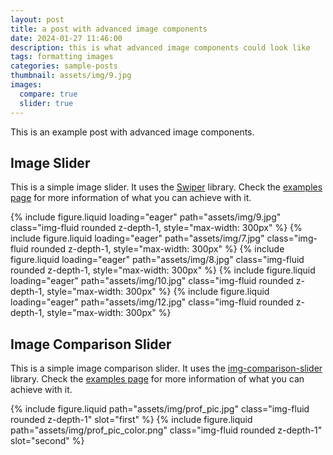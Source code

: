 ```yaml
---
layout: post
title: a post with advanced image components
date: 2024-01-27 11:46:00
description: this is what advanced image components could look like
tags: formatting images
categories: sample-posts
thumbnail: assets/img/9.jpg
images:
  compare: true
  slider: true
---
```


This is an example post with advanced image components.

## Image Slider

This is a simple image slider. It uses the [Swiper](https://swiperjs.com/) library. Check the [examples page](https://swiperjs.com/demos) for more information of what you can achieve with it.

<swiper-container keyboard="true" navigation="true" pagination="true" pagination-clickable="true" pagination-dynamic-bullets="true" rewind="true">
  <swiper-slide>{% include figure.liquid loading="eager" path="assets/img/9.jpg" class="img-fluid rounded z-depth-1, style="max-width: 300px" %}</swiper-slide>
  <swiper-slide>{% include figure.liquid loading="eager" path="assets/img/7.jpg" class="img-fluid rounded z-depth-1, style="max-width: 300px" %}</swiper-slide>
  <swiper-slide>{% include figure.liquid loading="eager" path="assets/img/8.jpg" class="img-fluid rounded z-depth-1, style="max-width: 300px" %}</swiper-slide>
  <swiper-slide>{% include figure.liquid loading="eager" path="assets/img/10.jpg" class="img-fluid rounded z-depth-1, style="max-width: 300px" %}</swiper-slide>
  <swiper-slide>{% include figure.liquid loading="eager" path="assets/img/12.jpg" class="img-fluid rounded z-depth-1, style="max-width: 300px" %}</swiper-slide>
</swiper-container>

## Image Comparison Slider

This is a simple image comparison slider. It uses the [img-comparison-slider](https://img-comparison-slider.sneas.io/) library. Check the [examples page](https://img-comparison-slider.sneas.io/examples.html) for more information of what you can achieve with it.

<img-comparison-slider>
  {% include figure.liquid path="assets/img/prof_pic.jpg" class="img-fluid rounded z-depth-1" slot="first" %}
  {% include figure.liquid path="assets/img/prof_pic_color.png" class="img-fluid rounded z-depth-1" slot="second" %}
</img-comparison-slider>

